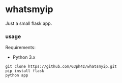 # whatsmyip

Just a small flask app.

### usage
Requirements:
- Python 3.x

```
git clone https://github.com/G3ph4z/whatsmyip.git
pip install flask
python app
```